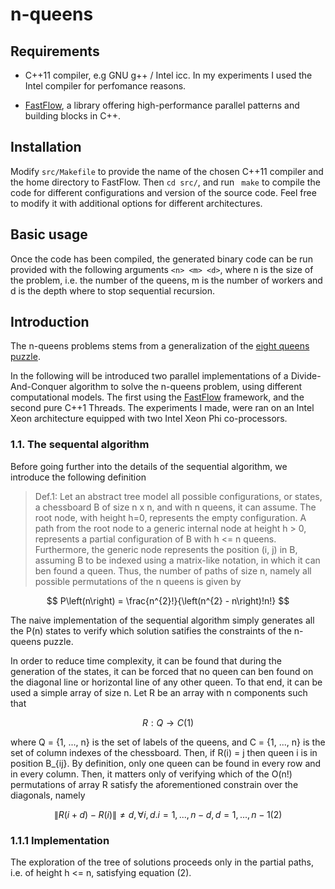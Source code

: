 # n-queens

## Requirements

* C++11 compiler, e.g GNU g++ / Intel icc. In my experiments I used the Intel compiler for perfomance reasons.

* [FastFlow](https://github.com/fastflow/fastflow), a library offering high-performance parallel patterns and building blocks in C++.

## Installation

Modify ```src/Makefile``` to provide the name of the chosen C++11 compiler and the home directory to FastFlow.
Then ```cd src/```, and run ``` make``` to compile the code for different configurations and version of the source code. Feel free to modify it with additional options for different architectures.

## Basic usage

Once the code has been compiled, the generated binary code can be run provided with the following arguments ```<n> <m> <d>```, where n is the size of the problem, i.e. the number of the queens, m is the number of workers and d is the depth where to stop sequential recursion.

## Introduction

The n-queens problems stems from a generalization of the [eight queens puzzle](https://en.wikipedia.org/wiki/Eight_queens_puzzle).

In the following will be introduced two parallel implementations of a Divide-And-Conquer algorithm to solve the n-queens problem, using different computational models. The first using the [FastFlow](https://github.com/fastflow/fastflow) framework, and the second pure C++1 Threads. The experiments I made, were ran on an Intel Xeon architecture equipped with two Intel Xeon Phi co-processors.

### 1.1. The sequental algorithm

Before going further into the details of the sequential algorithm, we introduce the following definition

> Def.1: Let an abstract tree model all possible configurations, or states, a chessboard B of size n x n, and with n queens, it can assume. The root node, with height h=0, represents the empty configuration. A path from the root node to a generic internal node at height h > 0, represents a partial configuration of B with h <= n queens. Furthermore, the generic node represents the position (i, j) in B, assuming B to be indexed using a matrix-like notation, in which it can ben found a queen. Thus, the number of paths of size n, namely all possible permutations of the n queens is given by

$$
    P\left(n\right) = \frac{n^{2}!}{\left(n^{2} - n\right)!n!}
$$

The naive implementation of the sequential algorithm simply generates all the P(n) states to verify which solution satifies the constraints of the n-queens puzzle.

In order to reduce time complexity, it can be found that during the generation of the states, it can be forced that no queen can ben found on the diagonal line or horizontal line of any other queen. To that end, it can be used a simple array of size n. Let R be an array with n components such that

$$
    R: Q \rightarrow C (1)
$$

where Q = {1, ..., n} is the set of labels of the queens, and C = {1, ..., n} is the set of column indexes of the chessboard. Then, if R(i) = j then queen i is in position B_{ij}. By definition, only one queen can be found in every row and in every column. Then, it matters only of verifying which of the O(n!) permutations of array R satisfy the aforementioned constrain over the diagonals, namely

$$
    \| R(i+d) - R(i) \| \neq d, \forall i, d. i = 1, ..., n-d, d = 1, ..., n-1 (2)
$$

### 1.1.1 Implementation

The exploration of the tree of solutions proceeds only in the partial paths, i.e. of height h <= n, satisfying equation (2).